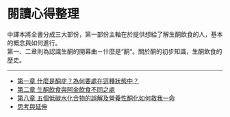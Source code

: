 # 閱讀心得整理

中譯本將全書分成三大部份，第一部份主軸在於提供想給了解生酮飲食的人，基本的概念與如何進行。  
第一、二章則為認識生酮的開幕曲－什麼是“酮“。關於酮的初步知識，生酮飲食的歷史。

---

* [第一章 什麼是酮症？為何要處在這種狀態中？](/reading_notes/ch01.md)
* [第二章 生酮飲食與阿金飲食不同之處](/reading_notes/ch02.md)
* [第八章 五個低碳水化合物的誤解及營養性酮化如何救我一命](/reading_notes/ch08.md)
* [思考與延伸](/reading_notes/si-kao-yu-yan-shen.md)

